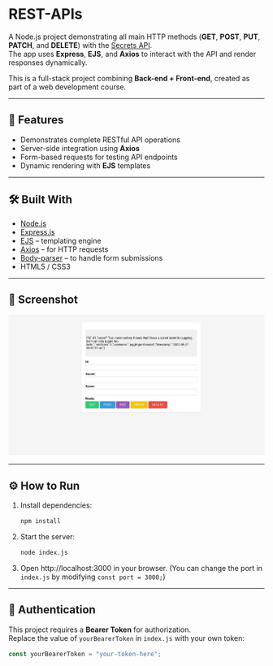 # REST-APIs

A Node.js project demonstrating all main HTTP methods (**GET**, **POST**, **PUT**, **PATCH**, and **DELETE**) with the [Secrets API](https://secrets-api.appbrewery.com).  
The app uses **Express**, **EJS**, and **Axios** to interact with the API and render responses dynamically.  

This is a full-stack project combining **Back-end + Front-end**, created as part of a web development course.  

---

## 🚀 Features

- Demonstrates complete RESTful API operations  
- Server-side integration using **Axios**  
- Form-based requests for testing API endpoints  
- Dynamic rendering with **EJS** templates  

---

## 🛠️ Built With

- [Node.js](https://nodejs.org/)  
- [Express.js](https://expressjs.com/)  
- [EJS](https://ejs.co/) – templating engine  
- [Axios](https://axios-http.com/) – for HTTP requests  
- [Body-parser](https://www.npmjs.com/package/body-parser) – to handle form submissions  
- HTML5 / CSS3  

---

## 📸 Screenshot

![REST API Screenshot](https://github.com/pouriavj/REST-APIs/blob/main/REST-APIs.jpg?raw=true)  

---

## ⚙️ How to Run

1. Install dependencies:
   ```bash
   npm install
   ```
2. Start the server:
   ```bash
   node index.js
   ```
3. Open http://localhost:3000 in your browser.
(You can change the port in `index.js` by modifying `const port = 3000;`)

---
## 🔑 Authentication

This project requires a **Bearer Token** for authorization.  
Replace the value of `yourBearerToken` in `index.js` with your own token:

```js
const yourBearerToken = "your-token-here";
```

